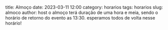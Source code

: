 title: Almoço
date: 2023-03-11 12:00
category: horarios
tags: horarios
slug: almoco
author: host
o almoço terá duração de uma hora e meia, sendo o horário de retorno do evento as 13:30. esperamos todos de volta nesse horário! 